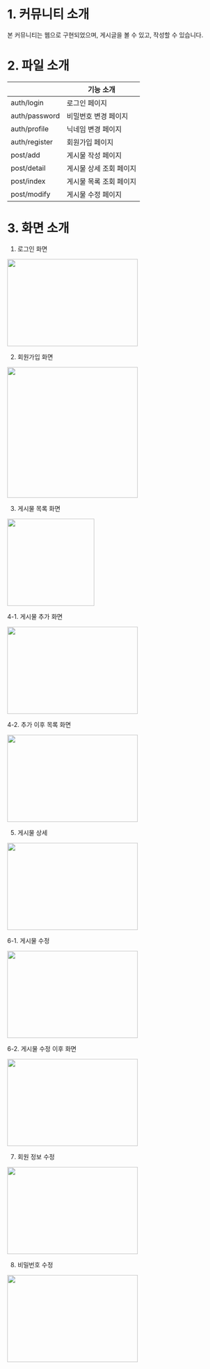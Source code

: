 # 1. 커뮤니티 소개

본 커뮤니티는 웹으로 구현되었으며, 게시글을 볼 수 있고, 작성할 수 있습니다. 

# 2. 파일 소개

|  | 기능 소개 |
| --- | --- |
| auth/login | 로그인 페이지 |
| auth/password | 비밀번호 변경 페이지 |
| auth/profile | 닉네임 변경 페이지 |
| auth/register | 회원가입 페이지 |
| post/add | 게시물 작성 페이지 |
| post/detail | 게시물 상세 조회 페이지 |
| post/index | 게시물 목록 조회 페이지 |
| post/modify | 게시물 수정 페이지 |

# 3. 화면 소개

1. 로그인 화면
   
  <img src="https://github.com/user-attachments/assets/46e42b71-e2e7-49eb-9921-0935bcb0e597" width="300" height="200" style="object-fit: cover">

2. 회원가입 화면
  
  <img src="https://github.com/user-attachments/assets/6f396c9a-6298-4732-a2bf-af77b2478d87" width="300"  style="object-fit: cover">

3. 게시물 목록 화면
   
  <img src="https://github.com/user-attachments/assets/bf87f003-8193-4e94-a932-99c3f86482cd"  height="200" style="object-fit: cover">

4-1. 게시물 추가 화면
   
  <img src="https://github.com/user-attachments/assets/eae65703-f30f-48fe-ab2c-6b692d744265" width="300" height="200" style="object-fit: cover">

4-2. 추가 이후 목록 화면

  <img src="https://github.com/user-attachments/assets/e4dd42bc-d45b-4f13-ae60-ba732e06b0d7" width="300" height="200" style="object-fit: cover">

5. 게시물 상세
   
  <img src="https://github.com/user-attachments/assets/efe11bd0-6fc0-49b5-a4ec-b9cf1e59f188" width="300" height="200" style="object-fit: cover">

6-1. 게시물 수정
   
  <img src="https://github.com/user-attachments/assets/aa8f518c-8631-4012-8af9-43bf4d21e918" width="300" height="200" style="object-fit: cover">
  
6-2. 게시물 수정 이후 화면

  <img src="https://github.com/user-attachments/assets/3a8c23db-8a5d-4b5e-bf4e-46387c1b61bb" width="300" height="200" style="object-fit: cover">

7. 회원 정보 수정

 <img src="https://github.com/user-attachments/assets/b79c6120-ce4b-415d-b5f6-125b56f773d5" width="300" height="200" style="object-fit: cover">

8. 비밀번호 수정

 <img src="https://github.com/user-attachments/assets/7a9a23c4-f180-453d-a437-5d9e85efd5e6" width="300" height="200" style="object-fit: cover">

</div>


